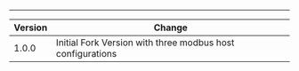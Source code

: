 ---

| Version | Change                                                      |
| ------- | ----------------------------------------------------------- |
| 1.0.0   | Initial Fork Version with three modbus host configurations  |
